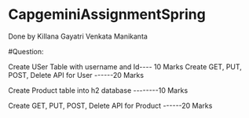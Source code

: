 # CapgeminiAssignmentSpring

Done by Killana Gayatri Venkata Manikanta

#Question: 

Create USer Table with username and Id---- 10 Marks
Create GET, PUT, POST, Delete API for User ------20 Marks

Create Product table into h2 database --------10 Marks

Create GET, PUT, POST, Delete API for Product ------20 Marks
